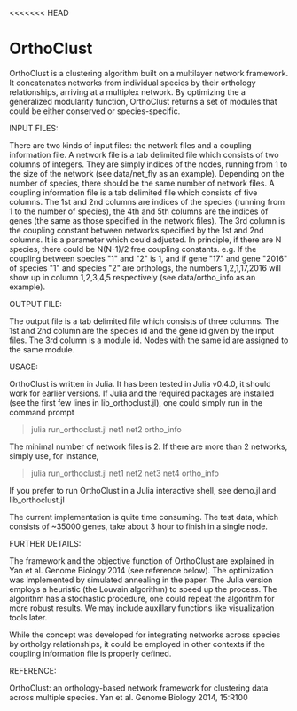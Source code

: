 <<<<<<< HEAD
# OrthoClust

OrthoClust is a clustering algorithm built on a multilayer network framework. It concatenates networks from individual species by their orthology relationships, arriving at a multiplex network. By optimizing the a generalized modularity function, OrthoClust returns a set of modules that could be either conserved or species-specific.

INPUT FILES:

There are two kinds of input files: the network files and a coupling information file.
A network file is a tab delimited file which consists of two columns of integers. They are simply indices of the nodes, running from 1 to the size of the network (see data/net_fly as an example). Depending on the number of species, there should be the same number of network files.
A coupling information file is a tab delimited file which consists of five columns. The 1st and 2nd columns are indices of the species (running from 1 to the number of species), the 4th and 5th columns are the indices of genes (the same as those specified in the network files). The 3rd column is the coupling constant between networks specified by the 1st and 2nd columns. It is a parameter which could adjusted. In principle, if there are N species, there could be N(N-1)/2 free coupling constants. e.g. If the coupling between species "1" and "2" is 1, and if gene "17" and gene "2016" of species "1" and species "2" are orthologs, the numbers 1,2,1,17,2016 will show up in column 1,2,3,4,5 respectively (see data/ortho_info as an example). 

OUTPUT FILE:

The output file is a tab delimited file which consists of three columns. The 1st and 2nd column are the species id and the gene id given by the input files. The 3rd column is a module id. Nodes with the same id are assigned to the same module.

USAGE:

OrthoClust is written in Julia. It has been tested in Julia v0.4.0, it should work for earlier versions. If Julia and the required packages are installed (see the first few lines in lib_orthoclust.jl), one could simply run in the command prompt

> julia run_orthoclust.jl net1 net2 ortho_info

The minimal number of network files is 2. If there are more than 2 networks, simply use, for instance,

> julia run_orthoclust.jl net1 net2 net3 net4 ortho_info

If you prefer to run OrthoClust in a Julia interactive shell, see demo.jl and lib_orthoclust.jl

The current implementation is quite time consuming. The test data, which consists of ~35000 genes, take about 3 hour to finish in a single node.

FURTHER DETAILS:

The framework and the objective function of OrthoClust are explained in Yan et al. Genome Biology 2014 (see reference below). The optimization was implemented by simulated annealing in the paper. The Julia version employs a heuristic (the Louvain algorithm) to speed up the process. The algorithm has a stochastic procedure, one could repeat the algorithm for more robust results. We may include auxillary functions like visualization tools later.

While the concept was developed for integrating networks across species by ortholgy relationships, it could be employed in other contexts if the coupling information file is properly defined. 

REFERENCE:

OrthoClust: an orthology-based network framework for clustering data across multiple species. Yan et al. Genome Biology 2014, 15:R100
